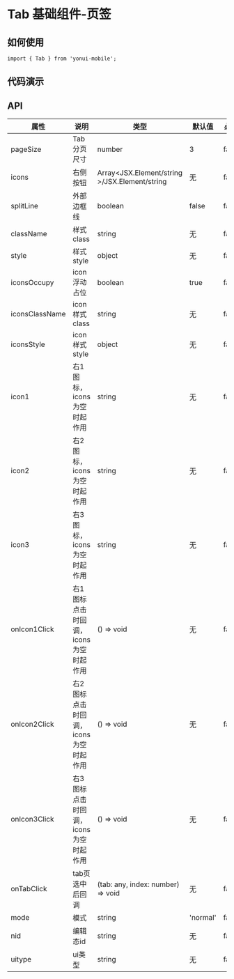 # Tab 基础组件-页签
## 如何使用

```
import { Tab } from 'yonui-mobile';

```

## 代码演示


## API

属性 | 说明 | 类型 | 默认值 | 必选
----|-----|------|------|------
pageSize | Tab分页尺寸 | number | 3 | false
icons | 右侧按钮 | Array<JSX.Element/string >/JSX.Element/string | 无 | false
splitLine | 外部边框线 | boolean | false | false
className | 样式class | string | 无 | false
style | 样式style | object | 无 | false
iconsOccupy | icon浮动占位 | boolean | true | false
iconsClassName | icon样式class | string | 无 | false
iconsStyle | icon样式style | object | 无 | false
icon1 | 右1图标，icons为空时起作用 | string | 无 | false
icon2 | 右2图标，icons为空时起作用 | string | 无 | false
icon3 | 右3图标，icons为空时起作用 | string | 无 | false
onIcon1Click | 右1图标点击时回调，icons为空时起作用 | () => void | 无 | false
onIcon2Click | 右2图标点击时回调，icons为空时起作用 | () => void | 无 | false
onIcon3Click | 右3图标点击时回调，icons为空时起作用 | () => void | 无 | false
onTabClick | tab页选中后回调 | (tab: any, index: number) => void | 无 | false
mode | 模式 | string | 'normal' | false
nid | 编辑态id | string | 无 | false
uitype | ui类型 | string | 无 | false

